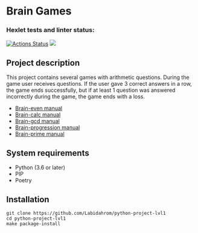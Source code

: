 # Brain Games
### Hexlet tests and linter status:
[![Actions Status](https://github.com/Labidahrom/python-project-lvl1/workflows/hexlet-check/badge.svg)](https://github.com/Labidahrom/python-project-lvl1/actions)
<a href="https://codeclimate.com/github/Labidahrom/python-project-lvl1/maintainability"><img src="https://api.codeclimate.com/v1/badges/832ff76df613c8fcd2f3/maintainability" /></a>
## Project description
This project contains several games with arithmetic questions. During the game user receives questions. If the user gave 3 correct answers in a row, the game ends successfully, but if at least 1 question was answered incorrectly during the game, the game ends with a loss.

- [Brain-even manual](https://asciinema.org/a/Tvox8mMAQKrzohaOOYyZaZdwS)
- [Brain-calc manual](https://asciinema.org/a/HvVQiq639MFOb6grHKwoe6wZE)
- [Brain-gcd manual](https://asciinema.org/a/GCGO2AzGP97hC8GpEGJOUQVNt)
- [Brain-progression manual](https://asciinema.org/a/GotOjTADNeImgQo7UhqVrUgCI)
- [Brain-prime manual](https://asciinema.org/a/hyc4qNIjMcHw77O8BTSxedsO7)

## System requirements
- Python (3.6 or later)
- PIP
- Poetry

## Installation
```
git clone https://github.com/Labidahrom/python-project-lvl1
cd python-project-lvl1
make package-install
```
